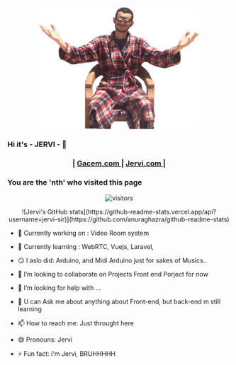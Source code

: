 <div align="center">
  
  <img src="https://github.com/Jervi-sir/Jervi-sir/blob/main/jervi.png" width="360px">
</div>

### Hi it's - JERVI - 👋

<div align="center">
  <h3>
    <span> | </span>
    <a href="https://gacem.netlify.app/">
      Gacem.com
    </a>
    <span> | </span>
    <a href="https://jervi.netlify.app/">
      Jervi.com
    </a>
    <span> | </span>
  </h3>
</div>


### You are the 'nth' who visited this page
<div align="center">
  
![visitors](https://profile-counter.glitch.me/Jervi-sir/count.svg)

</div>

<div align="center">
![Jervi's GitHub stats](https://github-readme-stats.vercel.app/api?username=jervi-sir)](https://github.com/anuraghazra/github-readme-stats)
</div>

- 🔭 Currently working on : Video Room system
- 🌱 Currently learning : WebRTC, Vuejs, Laravel,
- 😏 I aslo did: Arduino, and Midi Arduino just for sakes of Musics..

- 👯 I’m looking to collaborate on Projects Front end Porject for now
- 🤔 I’m looking for help with ...

- 💬 U can Ask me about anything about Front-end, but back-end m still learning
- 📫 How to reach me: Just throught here

- 😄 Pronouns: Jervi
- ⚡ Fun fact: i'm Jervi, 
BRUHHHHH

<div>
 
</div>


